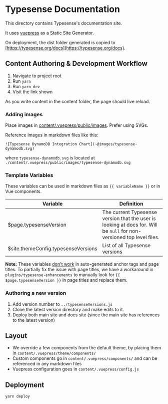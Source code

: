# Typesense Documentation

This directory contains Typesense's documentation site.

It uses [vuepress](https://vuepress.vuejs.org/) as a Static Site Generator.

On deployment, the dist folder generated is copied to [https://typesense.org/docs](https://typesense.org/docs).

## Content Authoring & Development Workflow

1. Navigate to project root
2. Run `yarn`
3. Run `yarn dev`
4. Visit the link shown

As you write content in the content folder, the page should live reload.

### Adding images

Place images in [content/.vuepress/public/images](content/.vuepress/public/images). Prefer using SVGs. 

Reference images in markdown files like this: 

```
![Typesense DynamoDB Integration Chart](~@images/typesense-dynamodb.svg)
```

where `typesense-dynamodb.svg` is located at `./content/.vuepress/public/images/typesense-dynamodb.svg`

### Template Variables

These variables can be used in markdown files as `{{ variableName }}` or in Vue components.

| Variable | Definition |
|----------|------------|
| $page.typesenseVersion | The current Typesense version that the user is looking at docs for. Will be `null` for non-versioned top level files. |
| $site.themeConfig.typesenseVersions | List of all Typesense versions |

**Note:** These variables [don't work](https://github.com/vuejs/vuepress/issues/2379) in auto-generated anchor tags and page titles.
To partially fix the issue with page titles, we have a workaround in `plugins/typesense-enhancements` to manually look for `{{ $page.typesenseVersion }}` in page titles and replace them.

### Authoring a new version

1. Add version number to `../typesenseVersions.js`
1. Clone the latest version directory and make edits to it.
1. Deploy both main site and docs site (since the main site has references to the latest version)

## Layout

- We override a few components from the default theme, by placing them in `content/.vuepress/theme/components/`
- Custom components go in `content/.vuepress/components/` and can be referenced in any markdown files
- Vuepress configuration goes in `content/.vuepress/config.js`

## Deployment

```shell
yarn deploy
```
